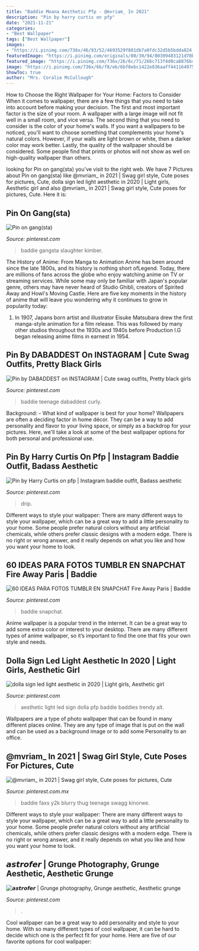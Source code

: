 ```yaml
---
title: "Baddie Moana Aesthetic Pfp - @mvriam_ In 2021"
description: "Pin by harry curtis on pfp"
date: "2021-11-21"
categories:
- "Best Wallpaper"
tags: ["Best Wallpaper"]
images:
- "https://i.pinimg.com/736x/46/93/52/4693529f801db7a0fdc32d5b5bdda824.jpg"
featuredImage: "https://i.pinimg.com/originals/80/30/94/80309483121d70b3ef5cf1f3ebc7bdba.jpg"
featured_image: "https://i.pinimg.com/736x/26/6c/71/266c713f4d0ca8876b4b72a00a18fa57.jpg"
image: "https://i.pinimg.com/736x/6b/f8/eb/6bf8ebc1422e836aaff44116497533e2.jpg"
ShowToc: true
author: "Mrs. Coralie McCullough"
---
```



How to Choose the Right Wallpaper for Your Home: Factors to Consider
When it comes to wallpaper, there are a few things that you need to take into account before making your decision. The first and most important factor is the size of your room. A wallpaper with a large image will not fit well in a small room, and vice versa. 
The second thing that you need to consider is the color of your home's walls. If you want a wallpapers to be noticed, you'll want to choose something that complements your home's natural colors. However, if your walls are light brown or white, then a darker color may work better. 
Lastly, the quality of the wallpaper should be considered. Some people find that prints or photos will not show as well on high-quality wallpaper than others.

	

		
looking for Pin on gang(sta) you've visit to the right web. We have 7 Pictures about Pin on gang(sta) like @mvriam_ in 2021 | Swag girl style, Cute poses for pictures, Cute, dolla sign led light aesthetic in 2020 | Light girls, Aesthetic girl and also @mvriam_ in 2021 | Swag girl style, Cute poses for pictures, Cute. Here it is:
		
    
## Pin On Gang(sta)

<img loading=lazy src="https://i.pinimg.com/originals/80/30/94/80309483121d70b3ef5cf1f3ebc7bdba.jpg" onerror="this.onerror=null;this.src='https://tse4.mm.bing.net/th?id=OIP.1wcSS1Mc9esQSd5UROkf3wHaJ2&amp;pid=15.1';" alt="Pin on gang(sta)">

_Source: pinterest.com_

>baddie gangsta slaughter kimber. 

	

The History of Anime: From Manga to Animation
Anime has been around since the late 1800s, and its history is nothing short ofLegend. Today, there are millions of fans across the globe who enjoy watching anime on TV or streaming services. While some may only be familiar with Japan's popular genre, others may have never heard of Studio Ghibli, creators of Spirited Away and Howl's Moving Castle. Here are five key moments in the history of anime that will leave you wondering why it continues to grow in popularity today:
1) In 1907, Japans born artist and illustrator Eisuke Matsubara drew the first manga-style animation for a film release. This was followed by many other studios throughout the 1930s and 1940s before Production I.G began releasing anime films in earnest in 1954.

    
## Pin By DABADDEST On INSTAGRAM | Cute Swag Outfits, Pretty Black Girls

<img loading=lazy src="https://i.pinimg.com/736x/6b/f8/eb/6bf8ebc1422e836aaff44116497533e2.jpg" onerror="this.onerror=null;this.src='https://tse2.mm.bing.net/th?id=OIP.NOXTwZmBDD6Rz2Djp8LQSgHaHQ&amp;pid=15.1';" alt="Pin by DABADDEST on INSTAGRAM | Cute swag outfits, Pretty black girls">

_Source: pinterest.com_

>baddie teenage dabaddest curly. 

	

Background: - What kind of wallpaper is best for your home?
Wallpapers are often a deciding factor in home décor. They can be a way to add personality and flavor to your living space, or simply as a backdrop for your pictures. Here, we'll take a look at some of the best wallpaper options for both personal and professional use.

    
## Pin By Harry Curtis On Pfp | Instagram Baddie Outfit, Badass Aesthetic

<img loading=lazy src="https://i.pinimg.com/736x/f1/7e/96/f17e960cf3ef93fab293d83bafeb8bdd.jpg" onerror="this.onerror=null;this.src='https://tse3.mm.bing.net/th?id=OIP.zDHHZEjsd6MsQLqau3cPSQHaHD&amp;pid=15.1';" alt="Pin by Harry Curtis on pfp | Instagram baddie outfit, Badass aesthetic">

_Source: pinterest.com_

>drip. 

	

Different ways to style your wallpaper:
There are many different ways to style your wallpaper, which can be a great way to add a little personality to your home. Some people prefer natural colors without any artificial chemicals, while others prefer classic designs with a modern edge. There is no right or wrong answer, and it really depends on what you like and how you want your home to look.

    
## 60 IDEAS PARA FOTOS TUMBLR EN SNAPCHAT Fire Away Paris | Baddie

<img loading=lazy src="https://i.pinimg.com/736x/cf/df/0f/cfdf0ff3cbceb87a758b0e65338608c1.jpg" onerror="this.onerror=null;this.src='https://tse2.mm.bing.net/th?id=OIP.ea9dLXf_x3XCNv1BwV2T2AHaJ4&amp;pid=15.1';" alt="60 IDEAS PARA FOTOS TUMBLR EN SNAPCHAT Fire Away Paris | Baddie">

_Source: pinterest.com_

>baddie snapchat. 

	

Anime wallpaper is a popular trend in the internet. It can be a great way to add some extra color or interest to your desktop. There are many different types of anime wallpaper, so it’s important to find the one that fits your own style and needs.

    
## Dolla Sign Led Light Aesthetic In 2020 | Light Girls, Aesthetic Girl

<img loading=lazy src="https://i.pinimg.com/736x/ca/df/80/cadf80393510423bbf3a8f7b0b641fc1.jpg" onerror="this.onerror=null;this.src='https://tse1.mm.bing.net/th?id=OIP.GjuYKYR99b_fbeSeD0Ch4QHaNK&amp;pid=15.1';" alt="dolla sign led light aesthetic in 2020 | Light girls, Aesthetic girl">

_Source: pinterest.com_

>aesthetic light led sign dolla pfp baddie baddies trendy alt. 

	



Wallpapers are a type of photo wallpaper that can be found in many different places online. They are any type of image that is put on the wall and can be used as a background image or to add some Personality to an office.

    
## @mvriam_ In 2021 | Swag Girl Style, Cute Poses For Pictures, Cute

<img loading=lazy src="https://i.pinimg.com/736x/26/6c/71/266c713f4d0ca8876b4b72a00a18fa57.jpg" onerror="this.onerror=null;this.src='https://tse2.mm.bing.net/th?id=OIP.TLB9sXnnJj2kvqGdbUMuVgHaNK&amp;pid=15.1';" alt="@mvriam_ in 2021 | Swag girl style, Cute poses for pictures, Cute">

_Source: pinterest.com.mx_

>baddie faxs y2k blurry thug teenage swagg kinorwe. 

	

Different ways to style your wallpaper:
There are many different ways to style your wallpaper, which can be a great way to add a little personality to your home. Some people prefer natural colors without any artificial chemicals, while others prefer classic designs with a modern edge. There is no right or wrong answer, and it really depends on what you like and how you want your home to look.

    
## 𝙖𝙨𝙩𝙧𝙤𝙛𝙚𝙧 | Grunge Photography, Grunge Aesthetic, Aesthetic Grunge

<img loading=lazy src="https://i.pinimg.com/736x/46/93/52/4693529f801db7a0fdc32d5b5bdda824.jpg" onerror="this.onerror=null;this.src='https://tse2.mm.bing.net/th?id=OIP.fVVySbt1I59dYxJYEPW-NwHaHn&amp;pid=15.1';" alt="𝙖𝙨𝙩𝙧𝙤𝙛𝙚𝙧 | Grunge photography, Grunge aesthetic, Aesthetic grunge">

_Source: pinterest.com_

>. 

	

Cool wallpaper can be a great way to add personality and style to your home. With so many different types of cool wallpaper, it can be hard to decide which one is the perfect fit for your home. Here are five of our favorite options for cool wallpaper: 

